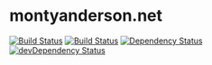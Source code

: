 # montyanderson.net

[![Build Status](https://travis-ci.org/montyanderson/montyanderson.net.svg?branch=master)](https://travis-ci.org/montyanderson/montyanderson.net)
[![Build Status](https://ci.appveyor.com/api/projects/status/pbb74qass5nba14a?svg=true)](https://ci.appveyor.com/project/montyanderson/montyanderson-net)
[![Dependency Status](https://david-dm.org/montyanderson/montyanderson.net.svg)](https://david-dm.org/montyanderson/montyanderson.net)
[![devDependency Status](https://david-dm.org/montyanderson/montyanderson.net/dev-status.svg)](https://david-dm.org/montyanderson/montyanderson.net#info=devDependencies)
